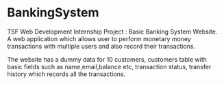 # BankingSystem
TSF Web Development Internship Project : Basic Banking System Website. A web application which allows user to perform monetary money transactions with multiple users and also record their transactions.

The website has a dummy data for 10 customers, customers table with basic fields such as name,email,balance etc, transaction status, transfer history which records all the transactions.
